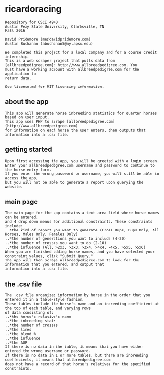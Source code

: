# ricardoracing
	
	Repository for CSCI 4940 
	Austin Peay State University, Clarksville, TN 
	Fall 2016

	David Pridemore (me@davidpridemore.com)
	Austin Buchanan (abuchanan5@my.apsu.edu)

	We completed this project for a local company and for a course credit internship. 
	This is a web scraper project that pulls data from [allbreedpedigree.com]: http://www.allbreedpedigree.com. You 
	must have a working account with allbreedpedigree.com for the application to 
	return data.

	See license.md for MIT licensing information.


## about the app	
	This app will generate horse inbreeding statistics for quarter horses based on user input. 
	This app uses PHP to scrape [allbreedpedigree.com](http://www.allbreedpedigree.com) 
	for information on each horse the user enters, then outputs that information into a .csv file.

## getting started
	Upon first accessing the app, you will be greeted with a login screen. 
	Enter your allbreedpedigree.com username and password to continue to the horse entry form. 
	If you enter the wrong password or username, you will still be able to access the app, 
	but you will not be able to generate a report upon querying the website.

## main page
	The main page for the app contains a text area field where horse names can be entered, 
	and 4 drop down menus for additional constraints. These constraints include:
	..*the kind of report you want to generate (Cross Dups, Dups Only, All Horses, Males Only, Females Only)
	..*the number of generations you want to include (4-20)
	..*the number of crosses you want to do (2-10)
	..*the influence (All, >2x3, >3x3, >3x4, >4x4, >4x5, >5x5, >5x6)
	When you are finished adding horse names, and you have selected your constraint values, click "Submit Query."
	The app will then scrape allbreedpedigree.com to look for the information that you entered, and output that
	information into a .csv file.
## the .csv file
	The .csv file organizes information by horse in the order that you entered it in a table-style fashion.
	These tables include the horse's name and an inbreeding coefficient at the top of each table, and varying rows
	of data consisting of:
	..*the horse's relative's name 
	..*the inbreeding stats
	..*the number of crosses
	..*the lines
	..*the blood %
	..*the influence
	..*the AGR
	If there is no data in the table, it means that you have either entered the wrong username or password.
	If there is no data in 1 or more tables, but there are inbreeding coeffecients, it means that allbreedpedigree.com
	does not have a record of that horse's relatives for the specified constraints.
